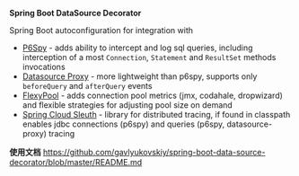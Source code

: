 **Spring Boot DataSource Decorator**

Spring Boot autoconfiguration for integration with 
* [P6Spy](https://github.com/p6spy/p6spy) - adds ability to intercept and log sql queries, including interception of a most `Connection`, `Statement` and `ResultSet` methods invocations
* [Datasource Proxy](https://github.com/ttddyy/datasource-proxy) - more lightweight than p6spy, supports only `beforeQuery` and `afterQuery` events  
* [FlexyPool](https://github.com/vladmihalcea/flexy-pool) - adds connection pool metrics (jmx, codahale, dropwizard) and flexible strategies for adjusting pool size on demand
* [Spring Cloud Sleuth](https://github.com/spring-cloud/spring-cloud-sleuth) - library for distributed tracing, if found in classpath enables jdbc connections (p6spy) and queries (p6spy, datasource-proxy) tracing 

**使用文档**
https://github.com/gavlyukovskiy/spring-boot-data-source-decorator/blob/master/README.md
